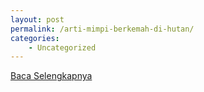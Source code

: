 ```yaml
---
layout: post
permalink: /arti-mimpi-berkemah-di-hutan/
categories:
    - Uncategorized
---
```


[Baca Selengkapnya](/05)